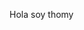 Hola soy thomy
<!--
**Thomy001/Thomy001** is a ✨ _special_ ✨ repository because its `README.md` (this file) appears on your GitHub profile.

Here are some ideas to get you started:

- 🔭 estamos pruebas git
- 🌱estamos aprediendo diseño web
- 👯 quiero aprender a programar
- 🤔  jhgjg
- 💬 Ask me about ...
- 📫 tomy-boca2011@hotmail.es
- 😄 thomy
- ⚡ me gusta el fulbo
-->
